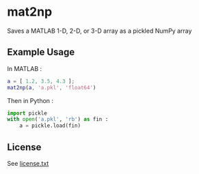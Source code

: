 # mat2np

Saves a MATLAB 1-D, 2-D, or 3-D array as a pickled NumPy array

## Example Usage

In MATLAB :

```matlab
a = [ 1.2, 3.5, 4.3 ];
mat2np(a, 'a.pkl', 'float64')
```

Then in Python :

```python
import pickle
with open('a.pkl', 'rb') as fin :
    a = pickle.load(fin)
```

## License

See [license.txt](license.txt)

